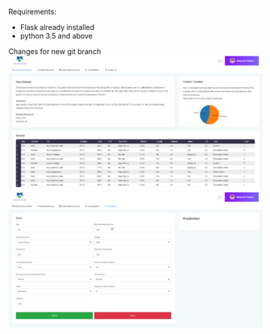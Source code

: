 Requirements:
* Flask already installed
* python 3.5 and above

Changes for new git branch
![alt text](https://github.com/ymayank97/Flask-Dashboard-for-heart-Disease/blob/master/Dashboard1.png)
![alt text](https://github.com/ymayank97/Flask-Dashboard-for-heart-Disease/blob/master/Dashboard2.png)
